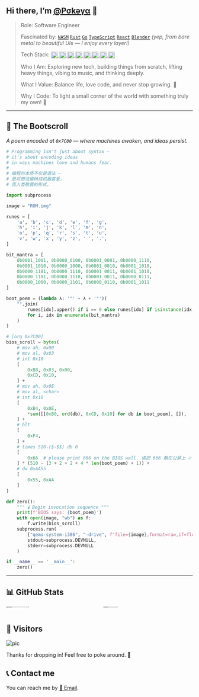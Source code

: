 <!--
### Hi there 👋

**PokeyBoa/PokeyBoa** is a ✨ _special_ ✨ repository because its `README.md` (this file) appears on your GitHub profile.

Here are some ideas to get you started:

- 🔭 I’m currently working on ...
- 🌱 I’m currently learning ...
- 👯 I’m looking to collaborate on ...
- 🤔 I’m looking for help with ...
- 💬 Ask me about ...
- 📫 How to reach me: ...
- 😄 Pronouns: ...
- ⚡ Fun fact: ...
-->

## Hi there, I’m [@Ρσkəγα](https://github.com/pokeyaro) 👋

> Role: Software Engineer
>
> Fascinated by: [`NASM`](https://www.nasm.us/) [`Rust`](https://www.rust-lang.org/) [`Go`](https://go.dev/) [`TypeScript`](https://www.typescriptlang.org/) [`React`](https://react.dev/) [`Blender`](https://www.blender.org/) 
> *(yep, from bare metal to beautiful UIs — I enjoy every layer!)*
>
> Tech Stack: 
> <a href="https://www.linux.org/">
>   <img align="center" width="18" height="18" alt="tux" src="https://www.kernel.org/theme/images/logos/favicon.png" />
> </a>
> <a href="https://www.python.org/">
>   <img align="center" width="18" height="18" alt="pythonista" src="https://www.python.org/static/apple-touch-icon-144x144-precomposed.png" /> 
> </a>
> <a href="https://www.postgresql.org">
>   <img align="center" width="18" height="18" alt="pgsql" src="https://www.postgresql.org/favicon.ico" /> 
> </a>
> <a href="https://www.docker.com/">
>   <img align="center" width="18" height="18" alt="docker" src="https://www.docker.com/wp-content/uploads/2023/04/cropped-Docker-favicon-192x192.png" /> 
> </a>
> <a href="https://kubernetes.io/">
>   <img align="center" width="18" height="18" alt="k8s" src="https://kubernetes.io/icons/favicon-32.png" /> 
> </a>
> <a href="https://about.gitlab.com/">
>   <img align="center" width="18" height="18" alt="git" src="https://about.gitlab.com/nuxt-images/ico/favicon.ico" />
> </a>
> <a href="https://vuejs.org/">
>   <img align="center" width="18" height="18" alt="vue" src="https://vuejs.org/logo.svg" />
> </a>
> <a href="https://tailwindcss.com/">
>   <img align="center" width="18" height="18" alt="tailwind" src="https://tailwindcss.com/favicons/favicon-16x16.png" />
> </a>
>
> Who I Am: Exploring new tech, building things from scratch, lifting heavy things, vibing to music, and thinking deeply.
> 
> What I Value: Balance life, love code, and never stop growing. 🌱
>
> Why I Code: To light a small corner of the world with something truly my own! 💖

---

## 🧾 The Bootscroll
*A poem encoded at `0x7C00` — where machines awaken, and ideas persist.*

```Python
# Programming isn't just about syntax —
# it's about encoding ideas
# in ways machines love and humans fear.
#
# 编程的本质不仅是语法 —
# 是将想法编码成机器喜爱，
# 而人类敬畏的形式。

import subprocess

image = "ROM.img"

runes = [
    'a', 'b', 'c', 'd', 'e', 'f', 'g',
    'h', 'i', 'j', 'k', 'l', 'm', 'n',
    'o', 'p', 'q', 'r', 's', 't', 'u',
    'v', 'w', 'x', 'y', 'z', ' ', '.',
]

bit_mantra = [
    0b0001_1001, 0b0000_0100, 0b0001_0001, 0b0000_1110,
    0b0001_1010, 0b0000_1000, 0b0001_0010, 0b0001_1010,
    0b0000_1101, 0b0000_1110, 0b0001_0011, 0b0001_1010,
    0b0000_1101, 0b0000_1110, 0b0001_0011, 0b0000_0111,
    0b0000_1000, 0b0000_1101, 0b0000_0110, 0b0001_1011
]

boot_poem = (lambda λ: '"' + λ + '"')(
    "".join(
        runes[idx].upper() if i == 0 else runes[idx] if isinstance(idx, int) else idx
        for i, idx in enumerate(bit_mantra)
    )
)

# [org 0x7C00]
bios_scroll = bytes(
    # mov ah, 0x00
    # mov al, 0x03
    # int 0x10
    [
        0xB8, 0x03, 0x00,
        0xCD, 0x10,
    ] +
    # mov ah, 0x0E
    # mov al, <char>
    # int 0x10
    [
        0xB4, 0x0E,
        *sum([[0xB0, ord(db), 0xCD, 0x10] for db in boot_poem], []),
    ] +
    # hlt
    [
        0xF4,
    ] +
    # times 510-($-$$) db 0
    [
        0x66  # please print 666 on the BIOS wall. 请把 666 飘在公屏上 🔥
    ] * (510 - (3 + 2 + 2 + 4 * len(boot_poem) + 1)) +
    # dw 0xAA55
    [
        0x55, 0xAA
    ]
)

def zero():
    """ 🕯️ Begin invocation sequence """
    print(f'BIOS says: {boot_poem}')
    with open(image, "wb") as f:
        f.write(bios_scroll)
    subprocess.run(
        ["qemu-system-i386", "-drive", f"file={image},format=raw,if=floppy", "-serial", "stdio"],
        stdout=subprocess.DEVNULL,
        stderr=subprocess.DEVNULL
    )

if __name__ == '__main__':
    zero()

```

---

## 📊 GitHub Stats

<div style="display: flex; gap: 20px;">
  <a href="https://github.com/anuraghazra/github-readme-stats/" style="flex: 1;">
    <img style="width: 50%; height: auto; margin-right: 200px;" src="https://github-readme-stats.vercel.app/api?username=pokeyaro&bg_color=30,e96443,904e95&title_color=fff&text_color=fff" />
  </a>
  <a href="https://github.com/anuraghazra/github-readme-stats/" style="flex: 1;">
    <img style="width: 40%; height: auto;" src="https://github-readme-stats.vercel.app/api/top-langs/?username=pokeyaro&layout=compact" />
  </a>
</div>

## 👀 Visitors

![pic](http://profile-counter.glitch.me/pokeyaro/count.svg)

Thanks for dropping in! Feel free to poke around. 🧸


## 📞 Contact me

You can reach me by <a href="mailto:pokeya.mystic@gmail.com">📧 Email</a>.
